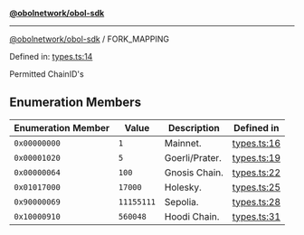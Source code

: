[**@obolnetwork/obol-sdk**](../index.md)

***

[@obolnetwork/obol-sdk](../index.md) / FORK\_MAPPING

Defined in: [types.ts:14](https://github.com/ObolNetwork/obol-sdk/blob/02533ab878b3f13dbe6c0029828624f75ecbe185/src/types.ts#L14)

Permitted ChainID's

## Enumeration Members

| Enumeration Member | Value | Description | Defined in |
| ------ | ------ | ------ | ------ |
| <a id="0x00000000"></a> `0x00000000` | `1` | Mainnet. | [types.ts:16](https://github.com/ObolNetwork/obol-sdk/blob/02533ab878b3f13dbe6c0029828624f75ecbe185/src/types.ts#L16) |
| <a id="0x00001020"></a> `0x00001020` | `5` | Goerli/Prater. | [types.ts:19](https://github.com/ObolNetwork/obol-sdk/blob/02533ab878b3f13dbe6c0029828624f75ecbe185/src/types.ts#L19) |
| <a id="0x00000064"></a> `0x00000064` | `100` | Gnosis Chain. | [types.ts:22](https://github.com/ObolNetwork/obol-sdk/blob/02533ab878b3f13dbe6c0029828624f75ecbe185/src/types.ts#L22) |
| <a id="0x01017000"></a> `0x01017000` | `17000` | Holesky. | [types.ts:25](https://github.com/ObolNetwork/obol-sdk/blob/02533ab878b3f13dbe6c0029828624f75ecbe185/src/types.ts#L25) |
| <a id="0x90000069"></a> `0x90000069` | `11155111` | Sepolia. | [types.ts:28](https://github.com/ObolNetwork/obol-sdk/blob/02533ab878b3f13dbe6c0029828624f75ecbe185/src/types.ts#L28) |
| <a id="0x10000910"></a> `0x10000910` | `560048` | Hoodi Chain. | [types.ts:31](https://github.com/ObolNetwork/obol-sdk/blob/02533ab878b3f13dbe6c0029828624f75ecbe185/src/types.ts#L31) |
